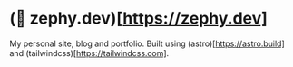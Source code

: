 # (💨 zephy.dev)[https://zephy.dev]

My personal site, blog and portfolio. Built using (astro)[https://astro.build] and (tailwindcss)[https://tailwindcss.com].
